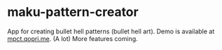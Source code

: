 # maku-pattern-creator

App for creating bullet hell patterns (bullet hell art). Demo is available at [mpct.qopri.me](https://mpct.qopri.me). (A lot) More features coming.
